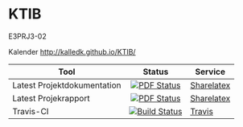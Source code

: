 # KTIB
E3PRJ3-02

Kalender
http://kalledk.github.io/KTIB/

Tool | Status | Service
-----|:--------:|---------
Latest Projektdokumentation | [![PDF Status](https://www.sharelatex.com/github/repos/KalleDK/KTIB/builds/latest/badge.svg)](https://www.sharelatex.com/github/repos/KalleDK/KTIB/builds/latest/output.pdf) | [Sharelatex](https://www.sharelatex.com/github/repos/KalleDK/KTIB)
Latest Projekrapport | [![PDF Status](https://www.sharelatex.com/github/repos/KalleDK/KTIB_Rapport/builds/latest/badge.svg)](https://www.sharelatex.com/github/repos/KalleDK/KTIB_Rapport/builds/latest/output.pdf)     | [Sharelatex](https://www.sharelatex.com/github/repos/KalleDK/KTIB_Rapport)
Travis-CI |     [![Build Status](https://travis-ci.org/KalleDK/KTIB.svg?branch=master)](https://travis-ci.org/KalleDK/KTIB)     | [Travis](https://travis-ci.org/KalleDK/KTIB/)
